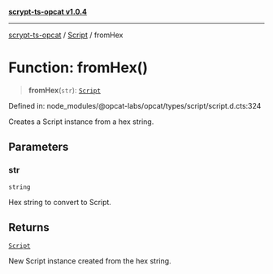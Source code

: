 [**scrypt-ts-opcat v1.0.4**](../../../README.md)

***

[scrypt-ts-opcat](../../../README.md) / [Script](../README.md) / fromHex

# Function: fromHex()

> **fromHex**(`str`): [`Script`](../../../classes/Script.md)

Defined in: node\_modules/@opcat-labs/opcat/types/script/script.d.cts:324

Creates a Script instance from a hex string.

## Parameters

### str

`string`

Hex string to convert to Script.

## Returns

[`Script`](../../../classes/Script.md)

New Script instance created from the hex string.
